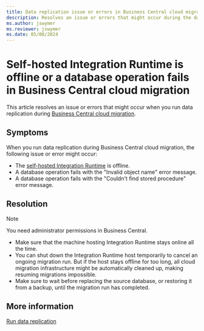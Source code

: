 ```yaml
---
title: Data replication issue or errors in Business Central cloud migration
description: Resolves an issue or errors that might occur during the data replication process in Business Central cloud migration.
ms.author: jswymer 
ms.reviewer: jswymer 
ms.date: 05/08/2024
---
```

# Self-hosted Integration Runtime is offline or a database operation fails in Business Central cloud migration

This article resolves an issue or errors that might occur when you run data replication during [Business Central cloud migration](/dynamics365/business-central/dev-itpro/administration/migration-manage).

## Symptoms

When you run data replication during Business Central cloud migration, the following issue or error might occur:

- The [self-hosted Integration Runtime](/azure/data-factory/create-self-hosted-integration-runtime?tabs=data-factory) is offline.
- A database operation fails with the "Invalid object name" error message.
- A database operation fails with the "Couldn't find stored procedure" error message.

## Resolution

> [!NOTE]
> You need administrator permissions in Business Central.

- Make sure that the machine hosting Integration Runtime stays online all the time.
- You can shut down the Integration Runtime host temporarily to cancel an ongoing migration run. But if the host stays offline for too long, all cloud migration infrastructure might be automatically cleaned up, making resuming migrations impossible.
- Make sure to wait before replacing the source database, or restoring it from a backup, until the migration run has completed.

## More information

[Run data replication](/dynamics365/business-central/dev-itpro/administration/migrate-data-replication-run)
